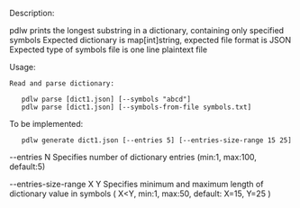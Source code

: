 Description:

   pdlw prints the longest substring in a dictionary, containing only specified symbols
   Expected dictionary is map[int]string, expected file format is JSON
   Expected type of symbols file is one line plaintext file

 Usage:
 
    Read and parse dictionary:

       pdlw parse [dict1.json] [--symbols "abcd"]
       pdlw parse [dict1.json] [--symbols-from-file symbols.txt]

   To be implemented:

       pdlw generate dict1.json [--entries 5] [--entries-size-range 15 25]

  --entries N  Specifies number of dictionary entries (min:1, max:100, default:5)

  --entries-size-range X Y
               Specifies minimum and maximum length of dictionary value in symbols 
               ( X<Y, min:1, max:50, default: X=15, Y=25 )

